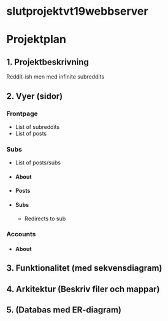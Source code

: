 # slutprojektvt19webbserver

# Projektplan

## 1. Projektbeskrivning
Reddit-ish men med infinite subreddits

## 2. Vyer (sidor)
### Frontpage
- List of subreddits
- List of posts

### Subs
- List of posts/subs
- #### About
- #### Posts
- #### Subs
  - Redirects to sub

### Accounts
- #### About

## 3. Funktionalitet (med sekvensdiagram)
## 4. Arkitektur (Beskriv filer och mappar)
## 5. (Databas med ER-diagram)
